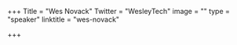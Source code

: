 +++
Title = "Wes Novack"
Twitter = "WesleyTech"
image = ""
type = "speaker"
linktitle = "wes-novack"

+++


